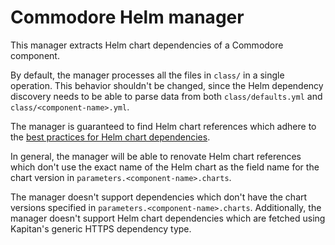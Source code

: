 # Commodore Helm manager

This manager extracts Helm chart dependencies of a Commodore component.

By default, the manager processes all the files in `class/` in a single operation.
This behavior shouldn't be changed, since the Helm dependency discovery needs to be able to parse data from both `class/defaults.yml` and `class/<component-name>.yml`.

The manager is guaranteed to find Helm chart references which adhere to the [best practices for Helm chart dependencies](https://syn.tools/syn/explanations/commodore-components/helm-charts.html).

In general, the manager will be able to renovate Helm chart references which don't use the exact name of the Helm chart as the field name for the chart version in `parameters.<component-name>.charts`.

The manager doesn't support dependencies which don't have the chart versions specified in `parameters.<component-name>.charts`.
Additionally, the manager doesn't support Helm chart dependencies which are fetched using Kapitan's generic HTTPS dependency type.
